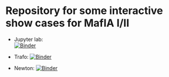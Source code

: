 # Repository for some interactive show cases for MafIA I/II

* Jupyter lab:       
[![Binder](https://mybinder.org/badge_logo.svg)](https://mybinder.org/v2/gh/schruste/mafia/master?urlpath=lab)

* Trafo:
[![Binder](https://mybinder.org/badge_logo.svg)](https://mybinder.org/v2/gh/schruste/master/master?filepath=trafo.ipynb)

* Newton:
[![Binder](https://mybinder.org/badge_logo.svg)](https://mybinder.org/v2/gh/schruste/master/master?filepath=Newton.ipynb)

